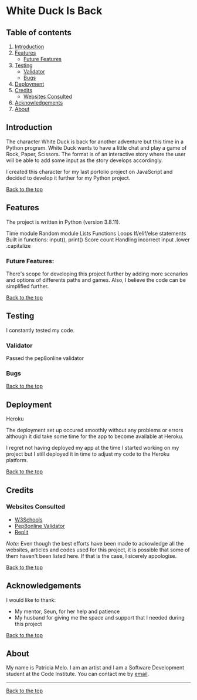 # White Duck Is Back


## Table of contents

1. [Introduction](#introduction)
1. [Features](#features)
    * [Future Features](#future-features)
1. [Testing](#testing)
    * [Validator](#validator)
    * [Bugs](#bugs)
1. [Deployment](#deployment)
1. [Credits](#credits)
    * [Websites Consulted](#websites-consulted)
1. [Acknowledgements](#acknowledgements)
1. [About](#about)


## Introduction </a>

The character White Duck is back for another adventure but this time in a Python program. White Duck wants to have a little chat and play a game of Rock, Paper, Scissors. The format is of an interactive story where the user will be able to add some input as the story develops accordingly. 

I created this character for my last portolio project on JavaScript and decided to develop it further for my Python project.

[Back to the top](#white-duck-is-back)

## Features

The project is written in Python (version 3.8.11).

Time module
Random module
Lists
Functions
Loops
If/elif/else statements
Built in functions: input(), print()
Score count
Handling incorrect input
.lower
.capitalize

### Future Features:

There's scope for developing this project further by adding more scenarios and options of differents paths and games. 
Also, I believe the code can be simplified further.

	
[Back to the top](#white-duck-is-back)

## Testing

I constantly tested my code.

### Validator

Passed the pep8online validator

### Bugs


[Back to the top](#white-duck-is-back)

## Deployment </a>

Heroku

The deployment set up occured smoothly without any problems or errors although it did take some time for the app to become available at Heroku.

I regret not having deployed my app at the time I started working on my project but I still deployed it in time to adjust my code to the Heroku platform. 

[Back to the top](#white-duck-is-back)


## Credits


### Websites Consulted

* [W3Schools](https://www.w3schools.com/)
* [Pep8online Validator](http://pep8online.com/)
* [Replit](https://replit.com/)

*Note:* Even though the best efforts have been made to ackowledge all the websites, articles and codes used for this project, it is possible that some of them haven't been listed here. If that is the case, I sicerely appologise. 

[Back to the top](#white-duck-is-back)

## Acknowledgements

I would like to thank:
* My mentor, Seun, for her help and patience
* My husband for giving me the space and support that I needed during this project

[Back to the top](#white-duck-is-back)

## About

My name is Patricia Melo. I am an artist and I am a Software Development student at the Code Institute. You can contact me by [email](mailto:contact@patriciamelo.ie).

*******

[Back to the top](#white-duck-is-back)

